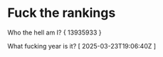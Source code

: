 # Fuck the rankings

Who the hell am I?
{ 13935933 }

What fucking year is it?
[ 2025-03-23T19:06:40Z ]
